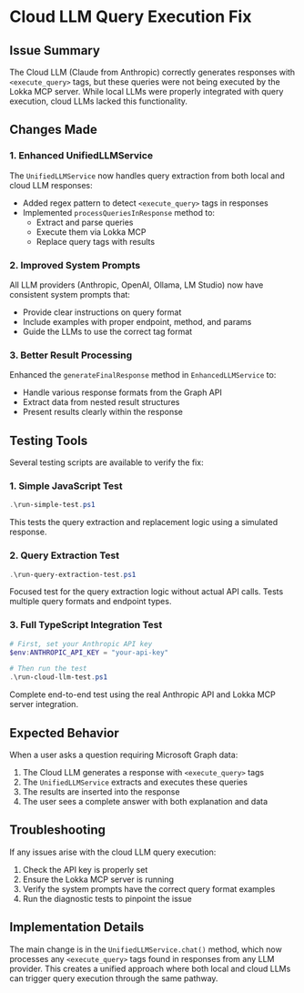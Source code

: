 # Cloud LLM Query Execution Fix

## Issue Summary
The Cloud LLM (Claude from Anthropic) correctly generates responses with `<execute_query>` tags, but these queries were not being executed by the Lokka MCP server. While local LLMs were properly integrated with query execution, cloud LLMs lacked this functionality.

## Changes Made

### 1. Enhanced UnifiedLLMService
The `UnifiedLLMService` now handles query extraction from both local and cloud LLM responses:
- Added regex pattern to detect `<execute_query>` tags in responses
- Implemented `processQueriesInResponse` method to:
  - Extract and parse queries
  - Execute them via Lokka MCP
  - Replace query tags with results

### 2. Improved System Prompts
All LLM providers (Anthropic, OpenAI, Ollama, LM Studio) now have consistent system prompts that:
- Provide clear instructions on query format
- Include examples with proper endpoint, method, and params
- Guide the LLMs to use the correct tag format

### 3. Better Result Processing
Enhanced the `generateFinalResponse` method in `EnhancedLLMService` to:
- Handle various response formats from the Graph API
- Extract data from nested result structures
- Present results clearly within the response

## Testing Tools

Several testing scripts are available to verify the fix:

### 1. Simple JavaScript Test
```powershell
.\run-simple-test.ps1
```
This tests the query extraction and replacement logic using a simulated response.

### 2. Query Extraction Test
```powershell
.\run-query-extraction-test.ps1
```
Focused test for the query extraction logic without actual API calls. Tests multiple query formats and endpoint types.

### 3. Full TypeScript Integration Test
```powershell
# First, set your Anthropic API key
$env:ANTHROPIC_API_KEY = "your-api-key"

# Then run the test
.\run-cloud-llm-test.ps1
```
Complete end-to-end test using the real Anthropic API and Lokka MCP server integration.

## Expected Behavior

When a user asks a question requiring Microsoft Graph data:
1. The Cloud LLM generates a response with `<execute_query>` tags
2. The `UnifiedLLMService` extracts and executes these queries
3. The results are inserted into the response
4. The user sees a complete answer with both explanation and data

## Troubleshooting

If any issues arise with the cloud LLM query execution:

1. Check the API key is properly set
2. Ensure the Lokka MCP server is running
3. Verify the system prompts have the correct query format examples
4. Run the diagnostic tests to pinpoint the issue

## Implementation Details

The main change is in the `UnifiedLLMService.chat()` method, which now processes any `<execute_query>` tags found in responses from any LLM provider. This creates a unified approach where both local and cloud LLMs can trigger query execution through the same pathway.
